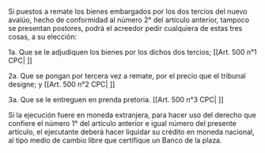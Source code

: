 Si puestos a remate los bienes embargados por los dos tercios del nuevo avalúo, hecho de conformidad al número 2° del artículo anterior, tampoco se presentan postores, podrá el acreedor pedir cualquiera de estas tres cosas, a su elección:

1a. Que se le adjudiquen los bienes por los dichos dos tercios; [[Art. 500 n°1 CPC| ]]

2a. Que se pongan por tercera vez a remate, por el precio que el tribunal designe; y [[Art. 500 n°2 CPC| ]]

3a. Que se le entreguen en prenda pretoria. [[Art. 500 n°3 CPC| ]]

Si la ejecución fuere en moneda extranjera, para hacer uso del derecho que confiere el número 1° del artículo anterior e igual número del presente artículo, el ejecutante deberá hacer liquidar su crédito en moneda nacional, al tipo medio de cambio libre que certifique un Banco de la plaza.
